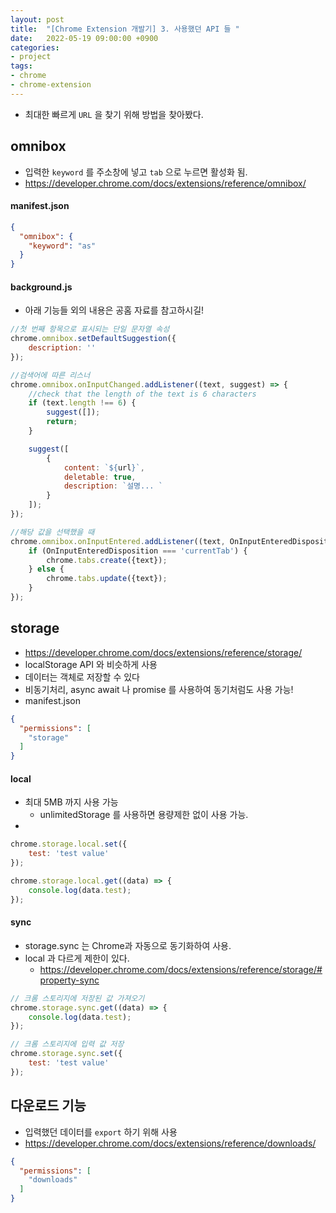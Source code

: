```yaml
---
layout: post 
title:  "[Chrome Extension 개발기] 3. 사용했던 API 들 "
date:   2022-05-19 09:00:00 +0900
categories:
- project 
tags:
- chrome
- chrome-extension
---
```

- 최대한 빠르게 `URL` 을 찾기 위해 방법을 찾아봤다.

## omnibox

- 입력한 `keyword` 를 주소창에 넣고 `tab` 으로 누르면 활성화 됨.
- https://developer.chrome.com/docs/extensions/reference/omnibox/

#### manifest.json

```json
{
  "omnibox": {
    "keyword": "as"
  }
}
```

#### background.js
- 아래 기능들 외의 내용은 공홈 자료를 참고하시길!

```javascript
//첫 번째 항목으로 표시되는 단일 문자열 속성
chrome.omnibox.setDefaultSuggestion({
    description: ''
});

//검색어에 따른 리스너
chrome.omnibox.onInputChanged.addListener((text, suggest) => {
    //check that the length of the text is 6 characters
    if (text.length !== 6) {
        suggest([]);
        return;
    }

    suggest([
        {
            content: `${url}`,
            deletable: true,
            description: `설명... `
        }
    ]);
});

//해당 값을 선택했을 때
chrome.omnibox.onInputEntered.addListener((text, OnInputEnteredDisposition) => {
    if (OnInputEnteredDisposition === 'currentTab') {
        chrome.tabs.create({text});
    } else {
        chrome.tabs.update({text});
    }
});
```

## storage
- https://developer.chrome.com/docs/extensions/reference/storage/
- localStorage API 와 비슷하게 사용
- 데이터는 객체로 저장할 수 있다
- 비동기처리, async await 나 promise 를 사용하여 동기처럼도 사용 가능!
- manifest.json

```json
{
  "permissions": [
    "storage"
  ]
}
```

#### local
- 최대 5MB 까지 사용 가능
  - unlimitedStorage 를 사용하면 용량제한 없이 사용 가능.
- 

```javascript
chrome.storage.local.set({
    test: 'test value'
});

chrome.storage.local.get((data) => {
    console.log(data.test);
});
```

#### sync
- storage.sync 는 Chrome과 자동으로 동기화하여 사용.
- local 과 다르게 제한이 있다.
  - https://developer.chrome.com/docs/extensions/reference/storage/#property-sync

```javascript
// 크롬 스토리지에 저장된 값 가져오기
chrome.storage.sync.get((data) => {
    console.log(data.test);
});

// 크롬 스토리지에 입력 값 저장
chrome.storage.sync.set({
    test: 'test value'
});
```

## 다운로드 기능
- 입력했던 데이터를 `export` 하기 위해 사용
- https://developer.chrome.com/docs/extensions/reference/downloads/

```json
{
  "permissions": [
    "downloads"
  ]
}
```
